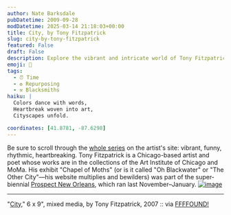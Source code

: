 ```yaml
---
author: Nate Barksdale
pubDatetime: 2009-09-28
modDatetime: 2025-03-14 21:18:03+00:00
title: City, by Tony Fitzpatrick
slug: city-by-tony-fitzpatrick
featured: False
draft: False
description: Explore the vibrant and intricate world of Tony Fitzpatrick, a Chicago-based artist whose evocative works combine humor and heartbreak.
emoji: 🎨
tags:
  - ⏰ Time
  - ♻️ Repurposing
  - ⚒️ Blacksmiths
haiku: |
  Colors dance with words,  
  Heartbreak woven into art,  
  Cityscapes unfold.

coordinates: [41.8781, -87.6298]
---
```


Be sure to scroll through the [whole series](http://www.tonyfitzpatrick.com/blackwater/index.html) on the artist's site: vibrant, funny, rhythmic, heartbreaking. Tony Fitzpatrick is a Chicago-based artist and poet whose works are in the collections of the Art Institute of Chicago and MoMa. His exhibit "Chapel of Moths" (or is it called "Oh Blackwater" or "The Other City"—his website multiplies and bewilders) was part of the super-biennial [Prospect New Orleans](http://www.prospectneworleans.org/), which ran last November–January. [![image](http://culture-making.com/media/city.jpg)](http://www.tonyfitzpatrick.com/blackwater/index.html)

---

"[City](http://web.archive.org/web/20090803160105/http://tonyfitzpatrick.com:80/blackwater/index.html)," 6 x 9", mixed media, by Tony Fitzpatrick, 2007 :: via [FFFFOUND!](http://web.archive.org/web/20170509202013/http://ffffound.com/image/cde1062a41ee4f87f5745f13e334638b53949c02)
